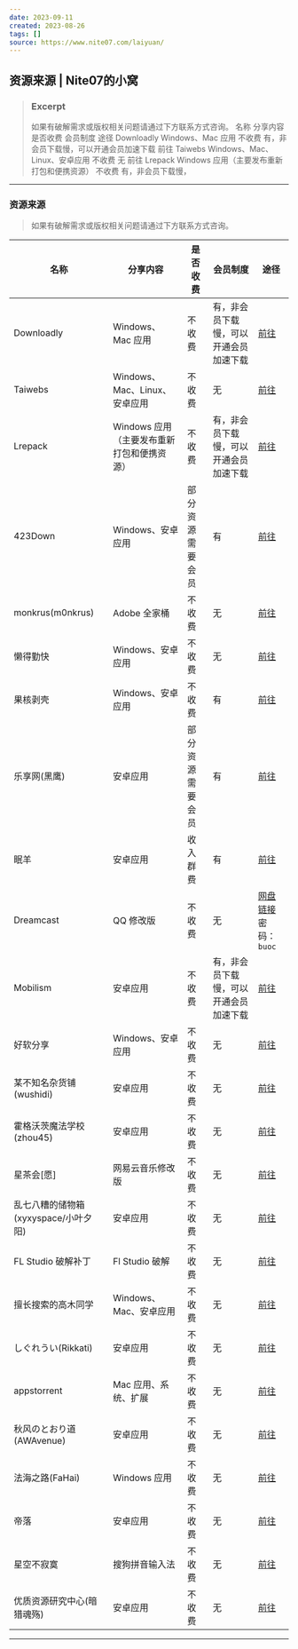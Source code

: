 ```yaml
---
date: 2023-09-11
created: 2023-08-26
tags: []
source: https://www.nite07.com/laiyuan/
---
```


## 资源来源 | Nite07的小窝

> ### Excerpt
> 如果有破解需求或版权相关问题请通过下方联系方式咨询。     名称 分享内容 是否收费 会员制度 途径    Downloadly Windows、Mac 应用 不收费 有，非会员下载慢，可以开通会员加速下载 前往   Taiwebs Windows、Mac、Linux、安卓应用 不收费 无 前往   Lrepack Windows 应用（主要发布重新打包和便携资源） 不收费 有，非会员下载慢，

---
### 资源来源

> 如果有破解需求或版权相关问题请通过下方联系方式咨询。

| 名称 | 分享内容 | 是否收费 | 会员制度 | 途径 |
| --- | --- | --- | --- | --- |
| Downloadly | Windows、Mac 应用 | 不收费 | 有，非会员下载慢，可以开通会员加速下载 | [前往](https://downloadly.net/) |
| Taiwebs | Windows、Mac、Linux、安卓应用 | 不收费 | 无 | [前往](https://en.taiwebs.com/windows/) |
| Lrepack | Windows 应用（主要发布重新打包和便携资源） | 不收费 | 有，非会员下载慢，可以开通会员加速下载 | [前往](https://lrepacks.net/) |
| 423Down | Windows、安卓应用 | 部分资源需要会员 | 有 | [前往](https://www.423down.com/) |
| monkrus(m0nkrus) | Adobe 全家桶 | 不收费 | 无 | [前往](https://w14.monkrus.ws/) |
| 懒得勤快 | Windows、安卓应用 | 不收费 | 无 | [前往](https://masuit.com/) |
| 果核剥壳 | Windows、安卓应用 | 不收费 | 有 | [前往](https://www.ghxi.com/) |
| 乐享网(黑鹰) | 安卓应用 | 部分资源需要会员 | 有 | [前往](https://www.lxapk.com/) |
| 眠羊 | 安卓应用 | 收入群费 | 有 | [前往](tencent://message/?uin=2649147838&Site=&Menu=yes) |
| Dreamcast | QQ 修改版 | 不收费 | 无 | [网盘链接](https://pan.lanzoui.com/b010ttokj) 密码：`buoc` |
| Mobilism | 安卓应用 | 不收费 | 有，非会员下载慢，可以开通会员加速下载 | [前往](https://forum.mobilism.org/index.php) |
| 好软分享 | Windows、安卓应用 | 不收费 | 无 | [前往](https://t.me/haoruanfenxiang) |
| 某不知名杂货铺(wushidi) | 安卓应用 | 不收费 | 无 | [前往](https://t.me/youthkinga) |
| 霍格沃茨魔法学校(zhou45) | 安卓应用 | 不收费 | 无 | [前往](https://t.me/zhou45) |
| 星茶会\[愿\] | 网易云音乐修改版 | 不收费 | 无 | [前往](https://t.me/xingchahui) |
| 乱七八糟的储物箱(xyxyspace/小叶夕阳) | 安卓应用 | 不收费 | 无 | [前往](https://t.me/xyxyspace) |
| FL Studio 破解补丁 | Fl Studio 破解 | 不收费 | 无 | [前往](https://t.me/flstudioc) |
| 擅长搜索的高木同学 | Windows、Mac、安卓应用 | 不收费 | 无 | [前往](https://t.me/gaomutongxue) |
| しぐれうい(Rikkati) | 安卓应用 | 不收费 | 无 | [前往](https://t.me/RikkaTi) |
| appstorrent | Mac 应用、系统、扩展 | 不收费 | 无 | [前往](https://appstorrent.ru/) |
| 秋风のとおり道(AWAvenue) | 安卓应用 | 不收费 | 无 | [前往](https://t.me/AWAvenue) |
| 法海之路(FaHai) | Windows 应用 | 不收费 | 无 | [前往](https://www.fahai.org/) |
| 帝落 | 安卓应用 | 不收费 | 无 | [前往](https://t.me/bymask6666) |
| 星空不寂寞 | 搜狗拼音输入法 | 不收费 | 无 | [前往](https://www.xingkbjm.com/) |
| 优质资源研究中心(暗猎魂殇) | 安卓应用 | 不收费 | 无 | [前往](https://t.me/alhsyzzy) |

___
